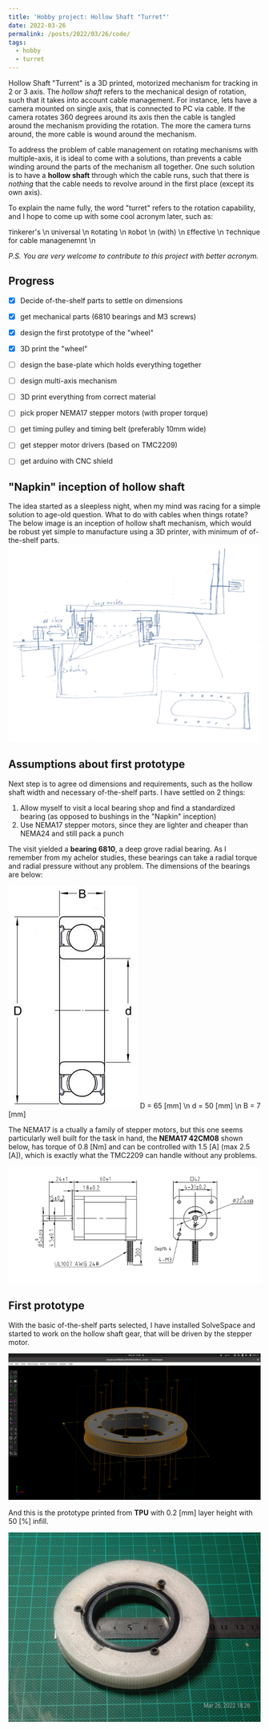 ```yaml
---
title: 'Hobby project: Hollow Shaft "Turret"'
date: 2022-03-26
permalink: /posts/2022/03/26/code/
tags:
  - hobby
  - turret
---
```


Hollow Shaft "Turrent" is a 3D printed, motorized mechanism for tracking in 2 or 3 axis. 
The *hollow shaft* refers to the mechanical design of rotation, such that it takes 
into account cable management. For instance, lets have a camera mounted on single 
axis, that is connected to PC via cable. If the camera rotates 360 degrees around its axis
then the cable is tangled around the mechanism providing the rotation. The more the camera 
turns around, the more cable is wound around the mechanism.

To address the problem of cable management on rotating mechanisms with multiple-axis, it is 
ideal to come with a solutions, than prevents a cable winding around the parts of the 
mechanism all together. One such solution is to have a **hollow shaft** through which the 
cable runs, such that there is *nothing* that the cable needs to revolve around in the 
first place (except its own axis).

To explain the name fully, the word "turret" refers to the rotation capability, and I hope to come
up with some cool acronym later, such as:

`T`inkerer's   \n
`U`niversal   \n
`R`otating   \n
`R`obot   \n
(with)   \n
`E`ffective   \n
`T`echnique for cable managenemnt   \n
  

*P.S. You are very welcome to contribute to this project with better acronym.*

## Progress
- [x] Decide of-the-shelf parts to settle on dimensions
- [x] get mechanical parts (6810 bearings and M3 screws)
- [x] design the first prototype of the "wheel"
- [x] 3D print the "wheel"
- [ ] design the base-plate which holds everything together
- [ ] design multi-axis mechanism 
- [ ] 3D print everything from correct material
- [ ] pick proper NEMA17 stepper motors (with proper torque)
- [ ] get timing pulley and timing belt (preferably 10mm wide)
- [ ] get stepper motor drivers (based on TMC2209)
- [ ] get arduino with CNC shield 


## "Napkin" inception of hollow shaft

The idea started as a sleepless night, when my mind was racing for a simple solution to age-old question. 
What to do with cables when things rotate? The below image is an inception of hollow shaft mechanism, which 
would be robust yet simple to manufacture using a 3D printer, with minimum of of-the-shelf parts. 
![turret_cross_section](/images/blog/hobby_turret/turret_cross_section_drawing.jpg)

## Assumptions about first prototype
Next step is to agree od dimensions and requirements, such as the hollow shaft width and necessary of-the-shelf parts.
 I have settled on 2 things: 

1. Allow myself to visit a local bearing shop and find a standardized bearing (as opposed to bushings in the "Napkin" inception)
2. Use NEMA17 stepper motors, since they are lighter and cheaper than NEMA24 and still pack a punch

The visit yielded a **bearing 6810**, a deep grove radial bearing. As I remember from my achelor studies, 
these bearings can take a radial torque and radial pressure without any problem. The dimensions of the bearings are below:

![6810_dimensions](/images/blog/hobby_turret/6810_dimensions.jpg)
D = 65 [mm]  \n
d = 50 [mm]  \n
B = 7 [mm]

The NEMA17 is a ctually a family of stepper motors, but this one seems particularly well built for the task in hand,
the **NEMA17 42CM08** shown below, has torque of 0.8 [Nm] and can be controlled with 1.5 [A] (max 2.5 [A]), which is 
exactly what the TMC2209 can handle without any problems. 

![NEMA17_42CM08](/images/blog/hobby_turret/NEMA17_42CM08.png)


## First prototype
With the basic of-the-shelf parts selected, I have installed SolveSpace and started to work on the hollow shaft gear, that 
will be driven by the stepper motor.

![solvespace_wheel_v4](/images/blog/hobby_turret/turret_wheel_v4.png)

And this is the prototype printed from **TPU** with 0.2 [mm] layer height with 50 [%] infill. 

![solvespace_wheel_v4](/images/blog/hobby_turret/3d_print_wheel_v4.jpeg)






